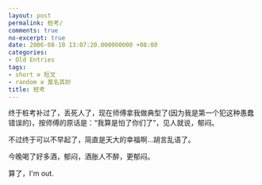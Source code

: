 ```yaml
---
layout: post
permalink: 桩考/
comments: true
no-excerpt: true
date: 2006-08-10 13:07:20.000000000 +08:00
categories:
- Old Entries
tags:
- short ≌ 短文
- random ≌ 莫名其妙
title: 桩考
---
```

终于桩考补过了，丢死人了，现在师傅拿我做典型了(因为我是第一个犯这种愚蠢错误的)，按师傅的原话是：“我算是怕了你们了”，见人就说，郁闷。

不过终于可以不早起了，简直是天大的幸福啊…胡言乱语了。

今晚喝了好多酒，郁闷，酒胀人不醉，更郁闷。

算了，I'm out.
